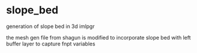 # slope_bed
generation of slope bed in 3d imlpgr

the mesh gen file from shagun is modified to incorporate slope bed with left buffer layer to capture fnpt variables
